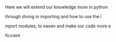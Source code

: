 Here we will extend our knowledge more in python

through diving in importing and how to use the i

mport modules, to easen and make our code more e

ficcient

